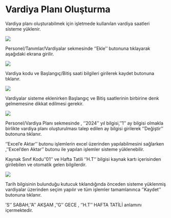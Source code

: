 # Vardiya Planı Oluşturma

Vardiya planı oluşturabilmek için işletmede kullanılan vardiya saatleri sisteme yüklenir.

![](https://docsbimser.blob.core.windows.net/imagecontainer/VARDİYA%20PLANI-1-f23f8af4-7f13-4dca-993c-aa333d0ec1cf.png)

Personel/Tanımlar/Vardiyalar sekmesinde ‘’Ekle’’ butonuna tıklayarak aşağıdaki ekrana girilir.

![](https://docsbimser.blob.core.windows.net/imagecontainer/VARDİYA%20PLANI-2-ecc4e66a-bd59-439b-8f07-283b1ba1c571.png)

Vardiya kodu ve Başlangıç/Bitiş saati bilgileri girilerek kaydet butonuna tıklanır.

![](https://docsbimser.blob.core.windows.net/imagecontainer/VARDİYA%20PLANI-3-268700e4-def0-4a65-bba6-ef98d29191ce.png)

Vardiyalar sisteme eklenirken Başlangıç ve Bitiş saatlerinin birbirine denk gelmemesine dikkat edilmesi gerekir.

![](https://docsbimser.blob.core.windows.net/imagecontainer/VARDİYA%20PLANI-4-467e206c-d71d-4917-b339-ae10b7e42561.png)

Personel/Vardiya Planı sekmesinde , ‘’2024’’ yıl bilgisi,’’1’’ ay bilgisi olmakla birlikte vardiya planı oluşturulması talep edilen ay bilgisi girilerek ‘’Değiştir’’ butonuna tıklanır.

‘’Excel’e Aktar’’ butonu işlemlerin excel üzerinden yapılabilmesini sağlarken ,’’Excel’den Aktar’’ butonu ile yapılan işlemler sisteme yüklenebilir.

Kaynak Sınıf Kodu’’01’’ ve Hafta Tatili ‘’H.T’’ bilgisi kaynak kartı içerisinden girilebilen ve otomatik gelen bilgilerdir.

![](https://docsbimser.blob.core.windows.net/imagecontainer/VARDİYA%20PLANI-5-768d63f6-faea-4657-9924-2fa14571c5c2.png)

Tarih bilgisinin bulunduğu kutucuk tıklandığında önceden sisteme yüklenmiş vardiyalar üzerinden seçim yapılır ve tüm işlemler tamamlanınca ‘’Kaydet’’ butonuna tıklanır.

’S’’ SABAH,’’A’’ AKŞAM ,’’G’’ GECE , ‘’H.T’’ HAFTA TATİLİ anlamını içermektedir.

